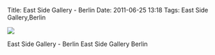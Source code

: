 Title: East Side Gallery - Berlin
Date: 2011-06-25 13:18
Tags: East Side Gallery,Berlin


![](/images/Berlin.jpg)

East Side Gallery - Berlin
East Side Gallery
Berlin
